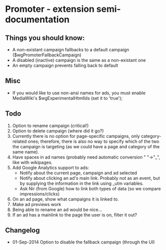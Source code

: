 # Promoter - extension semi-documentation

## Things you should know:
- A non-existant campaign fallbacks to a default campaign ($wgPromoterFallbackCampaign)
- A disabled (inactive) campaign is the same as a non-existant one
- An empty campaign prevents falling back to default

## Misc
- If you would like to use non-ansi names for ads, you must enable MediaWiki's $wgExperimentalHtmlIds (set it to 'true');



## Todo
1. Option to rename campaign (critical!)
1. Option to delete campaign (where did it go?)
1. Currently there is no option for page-specific campaigns, only category-related ones;
  therefore, there is also no way to specify which of the two the campaign is targeting
  (as we could have a page and category of the same name).
1. Have spaces in ad names (probably need automatic conversion " "->"_", like with wikipages.
1. Add Google Analytics support to ads:
	* Notify about the current page, campaign and ad selected
	* Notify about clicking an ad's main link. Probably not as an event, but by supplying the information in the
	  link using _utm variables.
	* Ask Nir (from Google) how to link both types of data (so we compare impressions/clicks)
1. On an ad page, show what campaigns it is linked to.
1. Make ad previews work
1. Being able to rename an ad would be nice...
1. If an ad has a mainlink to the page the user is on, filter it out?


## Changelog
- 01-Sep-2014 Option to disable the fallback campaign (through the UI)
